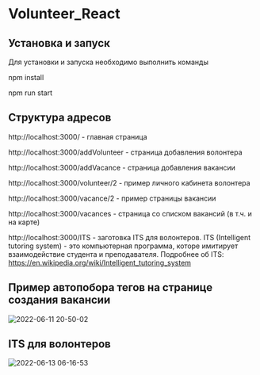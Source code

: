 # Volunteer_React

## Установка и запуск

Для установки и запуска необходимо выполнить команды

   npm install

   npm run start

##  Структура адресов

http://localhost:3000/ - главная страница

http://localhost:3000/addVolunteer - страница добавления волонтера

http://localhost:3000/addVacance - страница добавления вакансии

http://localhost:3000/volunteer/2 - пример личного кабинета волонтера

http://localhost:3000/vacance/2 - пример страницы вакансии

http://localhost:3000/vacances - страница со списком вакансий (в т.ч. и на карте)

http://localhost:3000/ITS - заготовка ITS для волонтеров. ITS (Intelligent tutoring system) - это компьютерная программа, которе имитирует взаимодействие студента и преподавателя. Подробнее об ITS: https://en.wikipedia.org/wiki/Intelligent_tutoring_system


## Пример автопобора тегов на странице создания вакансии

![2022-06-11 20-50-02](https://user-images.githubusercontent.com/46486489/173245675-c123cd8d-2df8-4f98-889e-b10dcaf5227c.gif)

## ITS для волонтеров

![2022-06-13 06-16-53](https://user-images.githubusercontent.com/46486489/173273509-10a5e3bd-b703-4271-8354-6dc1d6efc95f.gif)
